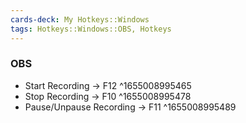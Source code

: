 ```yaml
---
cards-deck: My Hotkeys::Windows
tags: Hotkeys::Windows::OBS, Hotkeys
---
```


### OBS
- Start Recording → F12 ^1655008995465
- Stop Recording → F10 ^1655008995478
- Pause/Unpause Recording → F11 ^1655008995489
